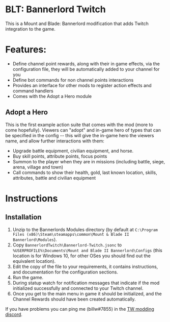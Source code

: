 # BLT: Bannerlord Twitch
This is a Mount and Blade: Bannerlord modification that adds Twitch integration to the game.

# Features:
- Define channel point rewards, along with their in game effects, via the configuration file, they will be automatically added to your channel for you
- Define bot commands for non channel points interactions
- Provides an interface for other mods to register action effects and command handlers
- Comes with the Adopt a Hero module

## Adopt a Hero
This is the first example action suite that comes with the mod (more to come hopefully).
Viewers can "adopt" and in-game hero of types that can be specified in the config -- this will give the in-game hero the viewers name, and allow further interactions with them:
  - Upgrade battle equipment, civilian equipment, and horse.
  - Buy skill points, attribute points, focus points
  - Summon to the player when they are in missions (including battle, siege, arena, village and town)
  - Call commands to show their health, gold, last known location, skills, attributes, battle and civilian equipment

# Instructions

## Installation
1. Unzip to the Bannerlords Modules directory (by default at `C:\Program Files (x86)\Steam\steamapps\common\Mount & Blade II Bannerlord\Modules`).
2. Copy `BannerlordTwitch\Bannerlord-Twitch.jsonc` to `%USERPROFILE%\Documents\Mount and Blade II Bannerlord\Configs` (this location is for Windows 10, for other OSes you should find out the equivalent location).
3. Edit the copy of the file to your requirements, it contains instructions, and documentation for the configuration sections.
4. Run the game.
5. During statup watch for notification messages that indicate if the mod initialized successfully and connected to your Twitch channel. 
6. Once you get to the main menu in game it should be initialized, and the Channel Rewards should have been created automatically.

If you have problems you can ping me (billw#7855) in the [TW modding discord](https://discord.gg/hqKcnSNfb6).
